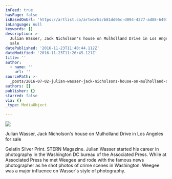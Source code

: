 ```yaml
---
inFeed: true
hasPage: false
isBasedOnUrl: 'https://artlist.co/artworks/b81dd06c-d094-4277-ad88-6497774b6afa'
inLanguage: null
keywords: []
description: >-
  Julian Wasser, Jack Nicholson's house on Mulholland Drive in Los Angeles for
  sale
datePublished: '2016-11-23T11:40:44.112Z'
dateModified: '2016-11-23T11:26:45.121Z'
title: ''
author:
  - name: ''
    url: ''
sourcePath: >-
  _posts/2016-07-02-julian-wasser-jack-nicholsons-house-on-mulholland-drive-in.md
authors: []
publisher: {}
starred: false
via: {}
_type: MediaObject

---
```

![](https://the-grid-user-content.s3-us-west-2.amazonaws.com/0e998ac2-5b3a-4bec-b364-f39755b00ea1.png)

Julian Wasser, Jack Nicholson's house on Mulholland Drive in Los Angeles for sale

Gelatin Silver Print. STERN Magazine. Julian Wasser started his career in photography in the Washington DC bureau of the Associated Press. While at Associated Press he met Weegee and rode with the famous news photographer as he shot photos of crime scenes in Washington. Weegee was a major influence on Wasser's style of photography.